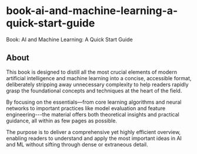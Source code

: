 # book-ai-and-machine-learning-a-quick-start-guide

Book: AI and Machine Learning: A Quick Start Guide

## About

This book is designed to distill all the most crucial elements of modern artificial intelligence and machine learning into a concise, accessible format, deliberately stripping away unnecessary complexity to help readers rapidly grasp the foundational concepts and techniques at the heart of the field. 

By focusing on the essentials—from core learning algorithms and neural networks to important practices like model evaluation and feature engineering---the material offers both theoretical insights and practical guidance, all within as few pages as possible. 

The purpose is to deliver a comprehensive yet highly efficient overview, enabling readers to understand and apply the most important ideas in AI and ML without sifting through dense or extraneous detail.
